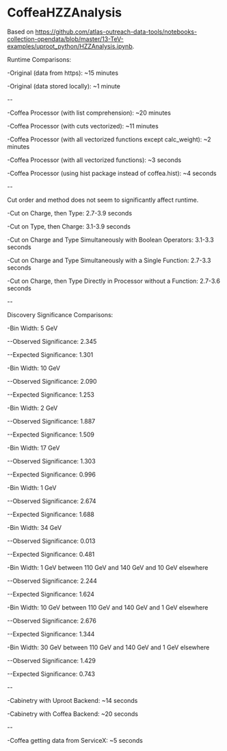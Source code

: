 # CoffeaHZZAnalysis

Based on https://github.com/atlas-outreach-data-tools/notebooks-collection-opendata/blob/master/13-TeV-examples/uproot_python/HZZAnalysis.ipynb.

Runtime Comparisons:

-Original (data from https): ~15 minutes

-Original (data stored locally): ~1 minute

--

-Coffea Processor (with list comprehension): ~20 minutes

-Coffea Processor (with cuts vectorized): ~11 minutes

-Coffea Processor (with all vectorized functions except calc_weight): ~2 minutes

-Coffea Processor (with all vectorized functions): ~3 seconds

-Coffea Processor (using hist package instead of coffea.hist): ~4 seconds

--

Cut order and method does not seem to significantly affect runtime.

-Cut on Charge, then Type: 2.7-3.9 seconds

-Cut on Type, then Charge: 3.1-3.9 seconds

-Cut on Charge and Type Simultaneously with Boolean Operators: 3.1-3.3 seconds

-Cut on Charge and Type Simultaneously with a Single Function: 2.7-3.3 seconds

-Cut on Charge, then Type Directly in Processor without a Function: 2.7-3.6 seconds

--

Discovery Significance Comparisons:

-Bin Width: 5 GeV

--Observed Significance: 2.345

--Expected Significance: 1.301

-Bin Width: 10 GeV

--Observed Significance: 2.090

--Expected Significance: 1.253

-Bin Width: 2 GeV

--Observed Significance: 1.887

--Expected Significance: 1.509

-Bin Width: 17 GeV

--Observed Significance: 1.303

--Expected Significance: 0.996

-Bin Width: 1 GeV

--Observed Significance: 2.674

--Expected Significance: 1.688

-Bin Width: 34 GeV

--Observed Significance: 0.013

--Expected Significance: 0.481

-Bin Width: 1 GeV between 110 GeV and 140 GeV and 10 GeV elsewhere

--Observed Significance: 2.244

--Expected Significance: 1.624

-Bin Width: 10 GeV between 110 GeV and 140 GeV and 1 GeV elsewhere

--Observed Significance: 2.676

--Expected Significance: 1.344

-Bin Width: 30 GeV between 110 GeV and 140 GeV and 1 GeV elsewhere

--Observed Significance: 1.429

--Expected Significance: 0.743

--

-Cabinetry with Uproot Backend: ~14 seconds

-Cabinetry with Coffea Backend: ~20 seconds

--

-Coffea getting data from ServiceX: ~5 seconds
